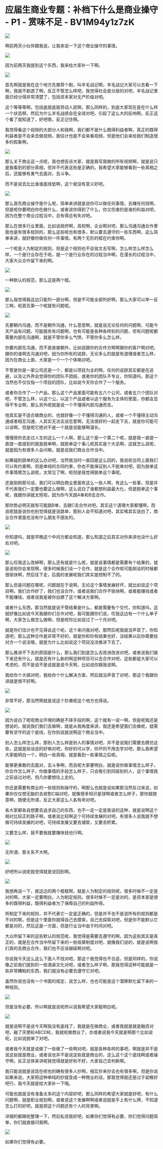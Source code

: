 # 应届生商业专题：补档下什么是商业操守 - P1 - 赏味不足 - BV1M94y1z7zK

![](img/ee3fb292ef52dcac1ffbdff4075e357e_0.png)

啊前两天小伙伴跟我说，让我来说一下这个商业操守的事情。

![](img/ee3fb292ef52dcac1ffbdff4075e357e_2.png)

因为前两天我提到这个东西，我来给大家补一下啊。

![](img/ee3fb292ef52dcac1ffbdff4075e357e_4.png)

首先啊就是我在这个地方先推荐个剧，叫羊毛战记啊，羊毛战记大家可以去看一下啊，我就不剧透了啊，反正不管怎么样吧，我觉得社会是分层的对吧，羊毛战记里面已经分得非常清楚了，包括资本家对无产阶级对吧。

这个等等等啊，包括底层底层劳动人民啊，那么同样的，到底大家现在是在什么样一个状态啊，然后为什么羊毛战绩会在全球对吧，引起了这么大的反响啊，反正这个看了就知道了，好吧嗯，反正记住啊。

我觉得看这个视频的大部分人和我啊，我们都不是什么既得利益者啊，真正的既得利益者是不会来去做视频，我估计也是不会来看视频，但是他们会来给我们制造很多的假象啊。



![](img/ee3fb292ef52dcac1ffbdff4075e357e_6.png)

那么关于商业这一点呢，我也想告诉大家，就是我写我做的所有视频啊，就是说只是我看到的部分真相，但并不代表这些是正确的，我希望大家能够看到一些真相之后，还能够有勇气去面对，去斗争。

而不是说去比比谁谁底线低啊，这个就没有意义好吧。

![](img/ee3fb292ef52dcac1ffbdff4075e357e_8.png)

那么首先商业操守是什么呢，简单来讲就是说你可以做任何事情，去赚任何钱啊，但是呢你要明白你在做什么，或者说你得到了什么，你又伤害的是谁的利益对吧，因为在整个商业过程当中，总有得总有失对吧。

那么在很多行业里面，比如说政府啊，高校啊，企业啊对吧，那么沟通沟通合作里面也是有很多规则的，那么这些呢也有很多，默认要去遵守的一些东西啊，这么简单来讲，就好像你做任何一件事情，有两个无形的框在约束你啊。

一个呢是人为制定的规则，但是这个规则也不会铭文去写啊，怎么样怎么样怎么样，一个是行业存在于呃，就一个是行业存在的过程当中啊，在漫长的过程当中，大家大众合作留下来的啊。



![](img/ee3fb292ef52dcac1ffbdff4075e357e_10.png)

一种默认的规范，那么这是两个框。

![](img/ee3fb292ef52dcac1ffbdff4075e357e_12.png)

那么我觉得我这边只能列一部分啊，但是不可能全部列好啊，那么大家可以举一反三啊，呃首先第一个呢就有问题呢。



![](img/ee3fb292ef52dcac1ffbdff4075e357e_14.png)

先要朝内沟通，而不是朝外沟通，什么意思啊，就是说无论任何的问题啊，可能今天产品有问题，可能服务有问题啊，也有可能是各种各样别的问题，但有问题呢都需要内部先沟通啊，就是不管你多么气愤，不管你多么怎么样。

你要内部先沟通，而不是直接朝外，比如说跟你的合作方啊啊跟你的客户啊对吧，跟你的谁啊去沟通对吧，因为你所有的说辞，无论多么的就是有道理或者怎么样，因为在商业上面，大家是一个一个个体嘛对吧。

不管是你是一家公司还是一个，都是以项目为主的啊，任何的说辞其实都是在逃避，以及让外界会觉得你的团队不团结，或者你的团队不专业，你知道吗，那这个当然也不仅仅指一个项目的团队，比如说今天你合作了一个服务。

或者你合作了一个产品，那么这个产品里面可能有五六个公司，或者五六个团队对吧，不管怎么样，以这个公，以这个产品或者以这个服务为主体的里面，你都会显得不专业啊，那么另外呢就是说一个不懂得内部沟通而言。

他其实是不适合做商业的，也就好像一个不懂得沟通的人，或者一个不懂得主动沟通或者相互沟通，人其实无法去谈恋爱啊，无法很好的一起走下去，就是你可能可以谈啊，但是呢它绝对不是一个就是说能够啊漫长。

慢慢陪你去走过人生的这么一个人啊，那么这个是一个第二个呢，就是我一直提一直提一直提到的就是脱单啊，就脱单这个事儿呢其实是个大忌啊，这就怎么说呢，就是因为有很多人会问嘛，就是说我们商业合作当中。

如果碰到跳单的这么办对吧，当然我当时一直回是这么回的，我说呃合同上面我们可以有约束啊，但是单纯的合同约束，你也不能保证别人不脱单对吧，因为脱单这件事情嗯怎么说呢，太常见了啊，呃但是我觉得脱单这个事呢。

还是刚刚那句话，我们可以明白商业里面有这么一些人啊，有这么一些事，但是并不代表我们一定要也要这么做啊，这么说白了谁都想利益最大化，但是脱单这个事呢，我跟你讲就太短视，因为你今天跳A单和B去合作。

那你势必明天就有可能跳B单，去跟C去合作对吧，其实这个道理大家都懂啊，而且呢就是说你也别觉得就是说跳单，那别人会不知道对吧，其实唉其实说白了，商业合作里面也没有什么朋友不朋友的。



![](img/ee3fb292ef52dcac1ffbdff4075e357e_16.png)

你知道吗，就是早晚这个中间方都会知道，那么知道之后其实对你来讲也没什么好处对吧。

![](img/ee3fb292ef52dcac1ffbdff4075e357e_18.png)

那么哎我这么改掉啊，那么还有就是什么呢，就是说事情都是需要有个结果的，就是说呃你会发现啊，很多时候我们谈一个合作，就是这个合作呢可能刚谈的时候都很愉快啊，然后往下走，后面的发展呢我们其实是控制不了的。

那么但是问题在哪呢，问题就在于说啊，无论这个事情发展好坏，就比如说这个项目啊，我们合作好了，我们也没合作，或者说我们合作不愉快啊，或者能赚钱或者不能赚钱，或者说我是被你白嫖了这个解决方案啊。

或者什么东西，那当然就是说不管结果是什么，都是需要有个交代，你知道吗，这就好像比如说今天我跟你们合作对吧，我可能跟你们说，哎我这边有一个什么单子啊，大家怎么做怎么做啊，但是呢你比如说过了一个月对吧。

就是你们估计也不见得会这个呃，这个来问我对吧，那然后呢我就没声音了，你知道吧，那么这种合作是非常不好的，就是你和你有结果也好，没结果以后你需要给对方一个说法哦，就是为什么比如说这个项目没法推进下去了。

那么推进不下去的原因是什么，那么我们到底怎么去改进改进对吧，或者说我们接下来还有什么，就是还有什么新的啊这种项目可以去合作对吧，这些都是大家可以考虑的，而不是说不是说就是说今天啊，比如说你跟我说啊。

我给你个大纲对吧，我给你个什么解决方案，然后就没声音了对吧，那这个我跟你讲就是很不好啊。

![](img/ee3fb292ef52dcac1ffbdff4075e357e_20.png)

非常不好，那当然啊就是说这个抄袭呢这个地方也得说。

![](img/ee3fb292ef52dcac1ffbdff4075e357e_22.png)

因为说白了呢呃商业环境的确是不择手段的啊，这个就有一说一啊，但是呢我还是想说的，就说我们我们去做啊，就是从我角度来讲，我还是希望我们去做呢，就需要有坚守的这个底线，在你别说就说啊这个商业当中。

别人怎么样怎么样，那别人怎么样是别人的事情对吧，并不是说我们需要去模仿这些，这就是俗话说的好嘛对吧，你好的可以学，你坏的不用去学对吧，那么我希望大家能明白一个，明白一些真相，就是看到一些事情之后呢。

能够更勇敢的去面对，去斗争啊，而且呢大家要明白，就是说你做事情怎么样子，你合作怎么样子，你做事情的手段怎么样子，只会吸引到同级别的人，这个事情我之前说过对吧，但凡你要想往上走的。

你还是需要有商业的一些规则和操守的，啊那么也就是说如果那当然反过来说，如果你仅仅想无脑的去收割C端对吧，就像很多知识星球啊或者怎么样子，那你就随意啊，随便无所谓，反正大家这么人各有命对吧。

各大家都各自想要去追求自己的东西，也不一定一定是我说的这种，就是说啊这个相对比较正的路子啊，或者说比较啊这个可持续发展的对吧，有很多人说我就不想做可持续发展的对吧，可持续发展又要去铺垫，又要去积累。

又要怎么样，我不要我就要赚快钱也行啊。

![](img/ee3fb292ef52dcac1ffbdff4075e357e_24.png)

无所谓，那关系不大啊。

![](img/ee3fb292ef52dcac1ffbdff4075e357e_26.png)

好吧所以说呢我觉得就是说回到啊。

![](img/ee3fb292ef52dcac1ffbdff4075e357e_28.png)

我想再说一下，就这边的两个框框啊，就是人为制定的规则呢，很多时候不一定是对的啊，大家一定要明白，人为制定规则，很多时候不一定是对的，是资本家是很多的既得利益，既得利益者为了保障自己的利益所得。

所制定下来的规则，并不代表它一定是正确的，但是并不也不是说所有的规则都是不对的啊，但是这个里面你就得自己去摸索，自己去探索对吧，但是你不能默认它都是对的，然后这是一方面，但是行业当中由于时间对吧。

大众所留下来的这些默认的规范呢，我觉得是需要去遵守的啊，因为这些其实是真正的，就是在合作当中所留下来的一些规章制度对吧，就像我们说的，就是说啊我们真的去商业合作，我们也不应该越级啊对吧。

你说我今天这么这么下面人不找对吧，那这个我觉得也不合适，但是同样的，你说像之前我们提到的一些酒桌文化对吧，或者怎么样子啊，那我觉得这种可能就是一些非常糟粕的东西，我们就没有必要去遵守它对吧。

虽然你说也没有一个书面的规定，说怎么样，也也可能是这个潜移默化留下来的一种规则。

![](img/ee3fb292ef52dcac1ffbdff4075e357e_30.png)

但是没有必要，所以啊就是说呃所以说我希望大家能明白呢。

![](img/ee3fb292ef52dcac1ffbdff4075e357e_32.png)

就是说啊不是说今天啊我没有底线了，我就是在做商业，或者我就是就是融资对吧，融了天使轮ABCD轮，我就呃做商业了，亦或者说我今天就是啊那个比如说呃，比如说脱单了对吧。

或者我今天就是说做了一些做了一些啊对吧，就是各种各样的事吧，啊就是并不是说这些就是商业，或者说也并不是说这些就是商业的，这么这个这个底线啊或者操守啊，反正总体来讲呢我觉得就是好和不好，大家自己去判断啊。

我只能说就是说现在呢也的确有很多人抄啊，相互抄来抄去也有很多啊，但是你说如果来说，大家把这种单纯的抄就变成一种商业的话，那我觉得就还是过于幼稚好吧行，我今天就是给大家补一下哦。

可能也就是没有准备太多的这个内容好吧，那么同样的希望大家就是好吧，有什么问题啊，就是职业规划啊，或者说这个发展啊啊或者说就是手上有什么牌，不知道怎么打的好吧，就是把这个问题还有个人的背景啊。

详细的都跟呃整理一下，然后私信我好吧，如果你们觉得有必要，你们觉得问题简单，你们就直接问我啊。

![](img/ee3fb292ef52dcac1ffbdff4075e357e_34.png)

如果你们觉得有必要。